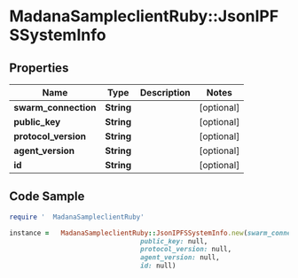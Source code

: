 #   MadanaSampleclientRuby::JsonIPFSSystemInfo

## Properties

Name | Type | Description | Notes
------------ | ------------- | ------------- | -------------
**swarm_connection** | **String** |  | [optional] 
**public_key** | **String** |  | [optional] 
**protocol_version** | **String** |  | [optional] 
**agent_version** | **String** |  | [optional] 
**id** | **String** |  | [optional] 

## Code Sample

```ruby
require '  MadanaSampleclientRuby'

instance =   MadanaSampleclientRuby::JsonIPFSSystemInfo.new(swarm_connection: null,
                                 public_key: null,
                                 protocol_version: null,
                                 agent_version: null,
                                 id: null)
```



